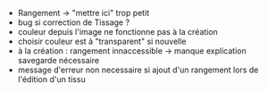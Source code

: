 - Rangement -> "mettre ici" trop petit
- bug si correction de Tissage ?
- couleur depuis l'image ne fonctionne pas à la création
- choisir couleur est à "transparent" si nouvelle
- à la création : rangement innaccessible -> manque explication savegarde nécessaire
- message d'erreur non necessaire si ajout d'un rangement lors de l'édition d'un tissu